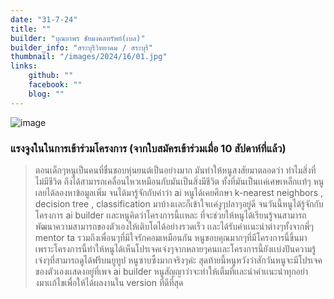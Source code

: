 ```yaml
---
date: "31-7-24"
title: ""
builder: "บุณยาพร ชัยมงคลทรัพย์(เบล)"
builder_info: "สระบุรีวิทยาคม / สระบุรี"
thumbnail: "/images/2024/16/01.jpg"
links:
	github: ""
	facebook: ""
	blog: ""
---
```


![image](/images/2024/16/01.jpg)



### แรงจูงในในการเข้าร่วมโครงการ (จากใบสมัครเข้าร่วมเมื่อ 10 สัปดาห์ที่แล้ว)

> ตอนเด็กๆหนูเป็นคนที่ชื่นชอบหุ่นยนต์เป็นอย่างมาก มันทำให้หนูสงสัยมาตลอดว่า ทำไมสิ่งที่ไม่มีชีวิต ถึงได้สามารถเคลื่อนไหวเหมือนกับมันเป็นสิ่งมีชีวิต ทั้งที่มันเป็นเเค่เศษเหล็กเเท้ๆ หนูเลยได้ลองหาข้อมูลเพิ่ม จนได้มารู้จักกับคำว่า ai หนูได้เคยศึกษา k-nearest neighbors , decision tree , classification มาบ้างเเละก็เข้าใจเเค่งูๆปลาๆอยู่ดี จนวันนี้หนูได้รู้จักกับโครงการ ai builder เเละหนูคิดว่าโครงการนี้เเหละ ที่จะช่วยให้หนูได้เรียนรู้จนสามารถพัฒนาความสามารถของตัวเองให้เติบโตได้อย่างรวดเร็ว เเละได้รับคำเเนะนำต่างๆทั้งจากพี่ๆ mentor ta รวมถึงเพื่อนๆที่มีใจรักคอมเหมือนกัน หนูขอบคุณมากๆที่มีโครงการนี้ขึ้นมา เพราะโครงการนี้ทำให้หนูได้เห็นโปรเจคเจ๋งๆจากหลายๆคนเเละโครงการนี้ยังเเบ่งปันความรู้เจ๋งๆที่สามารถดูได้ฟรีบนยูทูป หนูซาบซึ้งมากจริงๆค่ะ สุดท้ายนี้หนูหวังว่าสักวันหนูจะมีโปรเจคของตัวเองเเสดงอยู่ที่เพจ ai builder หนูสัญญาว่าจะทำให้เต็มที่เเละนำคำเเนะนำทุกอย่างมาเเก้ไขเพื่อให้ได้ผลงานใน version ที่ดีที่สุด
    